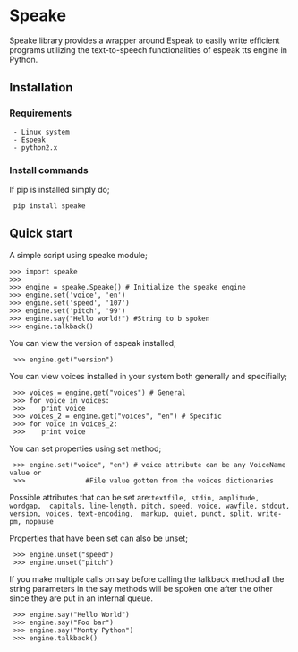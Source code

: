 # Speake

Speake library provides a wrapper around Espeak to easily
write efficient programs utilizing the text-to-speech functionalities
of espeak tts engine in Python.

## Installation

### Requirements
```
 - Linux system
 - Espeak
 - python2.x
```
### Install commands
If pip is installed simply do;
````
 pip install speake
````


## Quick start
A simple script using speake module;

````
>>> import speake
>>> 
>>> engine = speake.Speake() # Initialize the speake engine
>>> engine.set('voice', 'en')
>>> engine.set('speed', '107')
>>> engine.set('pitch', '99')
>>> engine.say("Hello world!") #String to b spoken
>>> engine.talkback()
````

You can view the version of espeak installed;

````
 >>> engine.get("version")
````

You  can view voices installed in your system both generally and specifially;

````
 >>> voices = engine.get("voices") # General
 >>> for voice in voices:
 >>>	print voice 
 >>> voices_2 = engine.get("voices", "en") # Specific
 >>> for voice in voices_2:
 >>>	print voice
 ````

 You can set properties using set method;

````
 >>> engine.set("voice", "en") # voice attribute can be any VoiceName value or 
 >>>			   #File value gotten from the voices dictionaries
````
    
Possible attributes that can be set are:```textfile, stdin, amplitude, wordgap, 
capitals, line-length, pitch, speed, voice, wavfile, stdout, version, voices, text-encoding, 
markup, quiet, punct, split, write-pm, nopause```

Properties that have been set can also be unset;

````
 >>> engine.unset("speed")
 >>> engine.unset("pitch")
````
If you make multiple calls on say before calling the talkback method all the string parameters in
the say methods will be spoken one after the other since they are put in an internal queue.

````
 >>> engine.say("Hello World")
 >>> engine.say("Foo bar")
 >>> engine.say("Monty Python")
 >>> engine.talkback()
````
